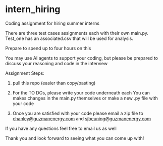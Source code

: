 # intern_hiring
Coding assignment for hiring summer interns

There are three test cases assignments each with their own main.py.  Test_one has an associated.csv that will be used for analysis.

Prepare to spend up to four hours on this

You may use AI agents to support your coding, but please be prepared to discuss your reasoning and code in the interview

Assignment Steps:
1. pull this repo (easier than copy/pasting)

2. For the TO DOs, please write your code underneath each
You can makes changes in the main.py themselves or make a new .py file with your code

3. Once you are satisfied with your code please email a zip file to chanley@guzmanenergy.com and sjbeuning@guzmanenergy.com

If you have any questions feel free to email us as well 

Thank you and look forward to seeing what you can come up with!
